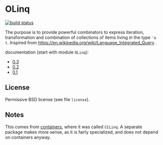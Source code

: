 # OLinq

[![build status](https://travis-ci.org/c-cube/olinq.svg?branch=master "build status")](https://travis-ci.org/c-cube/olinq)

The purpose is to provide powerful combinators to express iteration,
transformation and combination of collections of items living in
the type `'a t`. Inspired
from https://en.wikipedia.org/wiki/Language_Integrated_Query .

documentation (start with module `OLinq`):
- [0.3](http://c-cube.github.io/olinq/0.3)
- [0.2](http://c-cube.github.io/olinq/0.2)
- [0.1](http://c-cube.github.io/olinq/0.1)

## License

Permissive BSD license (see file `license`).

## Notes

This comes from [containers](https://github.com/c-cube/ocaml-containers/), where
it was called `CCLinq`. A separate package makes more sense,
as it is fairly specialized, and does not depend on containers anyway.



